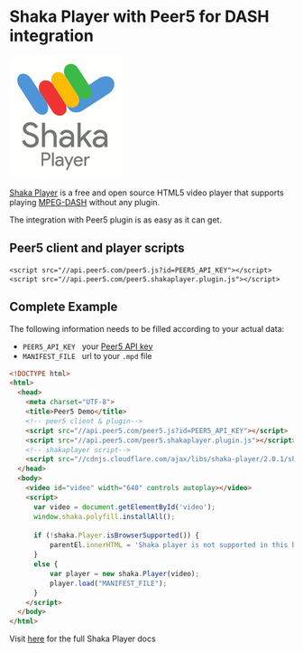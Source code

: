 # Shaka Player with Peer5 for DASH integration

![](./images/shaka-player.png)

[Shaka Player](https://github.com/google/shaka-player) is a free and open source HTML5 video player that supports playing [MPEG-DASH](https://en.wikipedia.org/wiki/Dynamic_Adaptive_Streaming_over_HTTP) without any plugin.

The integration with Peer5 plugin is as easy as it can get.
 
## Peer5 client and player scripts

    <script src="//api.peer5.com/peer5.js?id=PEER5_API_KEY"></script>
    <script src="//api.peer5.com/peer5.shakaplayer.plugin.js"></script>
    
## Complete Example 
 
The following information needs to be filled according to your actual data:
 
- `PEER5_API_KEY` &nbsp;&nbsp;your [Peer5 API key](https://app.peer5.com/integration)
- `MANIFEST_FILE` &nbsp;&nbsp;url to your `.mpd` file
  
```html
<!DOCTYPE html>
<html>
  <head>
    <meta charset="UTF-8">
    <title>Peer5 Demo</title>
    <!-- peer5 client & plugin-->
    <script src="//api.peer5.com/peer5.js?id=PEER5_API_KEY"></script>
    <script src="//api.peer5.com/peer5.shakaplayer.plugin.js"></script>
    <!-- shakaplayer script-->
    <script src="//cdnjs.cloudflare.com/ajax/libs/shaka-player/2.0.1/shaka-player.compiled.js"></script>
  </head>
  <body>
    <video id="video" width="640" controls autoplay></video>
    <script>
      var video = document.getElementById('video');
      window.shaka.polyfill.installAll();

      if (!shaka.Player.isBrowserSupported()) {
          parentEl.innerHTML = 'Shaka player is not supported in this browser';
      }
      else {
          var player = new shaka.Player(video);
          player.load("MANIFEST_FILE");
      }
    </script>
  </body>
</html>
```

Visit [here](https://github.com/google/shaka-player) for the full Shaka Player docs

